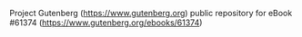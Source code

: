 Project Gutenberg (https://www.gutenberg.org) public repository for eBook #61374 (https://www.gutenberg.org/ebooks/61374)
